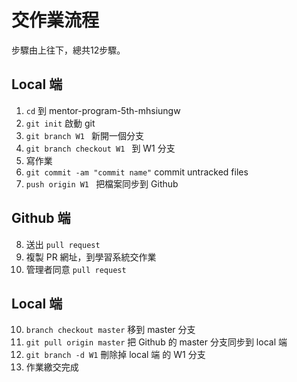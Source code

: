 # 交作業流程

步驟由上往下，總共12步驟。

## Local 端
1. `cd` 到 mentor-program-5th-mhsiungw 
2. `git init` 啟動 git
3. `git branch W1 ` 新開一個分支 
4. `git branch checkout W1 ` 到 W1 分支 
5. 寫作業
6. `git commit -am "commit name"` commit untracked files 
7. `push origin W1 ` 把檔案同步到 Github 

## Github 端
8. 送出 `pull request`
9. 複製 PR 網址，到學習系統交作業
10. 管理者同意 `pull request`

## Local 端
10. `branch checkout master` 移到 master 分支 
11. `git pull origin master`
 把 Github 的 master 分支同步到 local 端 
12. `git branch -d W1` 刪除掉 local 端 的 W1 分支
13. 作業繳交完成